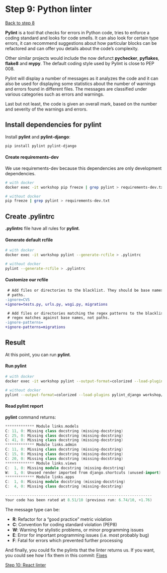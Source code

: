 # Step 9: Python linter

[Back to step 8](https://gitlab.com/FedeG/django-react-workshop/tree/step8_hot_reloading)

**Pylint** is a tool that checks for errors in Python code, tries to enforce a
coding standard and looks for code smells. It can also look for certain type errors,
it can recommend suggestions about how particular blocks can be refactored and can
offer you details about the code’s complexity.

Other similar projects would include the now defunct **pychecker**, **pyflakes**, **flake8** and **mypy**.
The default coding style used by Pylint is close to PEP 008.

Pylint will display a number of messages as it analyzes the code and it can also
be used for displaying some statistics about the number of warnings and errors found
in different files.
The messages are classified under various categories such as errors and warnings.

Last but not least, the code is given an overall mark, based on the number and severity of the warnings and errors.

## Install dependencies for pylint
Install **pylint** and **pylint-django**:
```bash
pip install pylint pylint-django
```

#### Create requirements-dev
We use requirements-dev because this dependencies are only development dependencies.
```bash
# with docker
docker exec -it workshop pip freeze | grep pylint > requirements-dev.txt

# without docker
pip freeze | grep pylint > requirements-dev.txt
```

## Create .pylintrc
**.pylintrc** file have all rules for **pylint**.

#### Generate default rcfile
```bash
# with docker
docker exec -it workshop pylint --generate-rcfile > .pylintrc

# without docker
pylint --generate-rcfile > .pylintrc
```

#### Customize our rcfile
```diff
 # Add files or directories to the blacklist. They should be base names, not
 # paths.
-ignore=CVS
+ignore=tests.py, urls.py, wsgi.py, migrations

 # Add files or directories matching the regex patterns to the blacklist. The
 # regex matches against base names, not paths.
-ignore-patterns=
+ignore-patterns=migrations
```

## Result
At this point, you can run **pylint**.

#### Run pylint
```bash
# with docker
docker exec -it workshop pylint --output-format=colorized --load-plugins pylint_django workshop/workshop workshop/links

# without docker
pylint --output-format=colorized --load-plugins pylint_django workshop/workshop workshop/links
```

#### Read pylint report
**pylint** command returns:
```c++
************* Module links.models
C: 11, 0: Missing class docstring (missing-docstring)
C: 25, 0: Missing class docstring (missing-docstring)
C: 41, 0: Missing class docstring (missing-docstring)
************* Module links.admin
C: 11, 0: Missing class docstring (missing-docstring)
C: 15, 0: Missing class docstring (missing-docstring)
C: 20, 0: Missing class docstring (missing-docstring)
************* Module links.views
C:  1, 0: Missing module docstring (missing-docstring)
W:  1, 0: Unused render imported from django.shortcuts (unused-import)
************* Module links.apps
C:  1, 0: Missing module docstring (missing-docstring)
C:  4, 0: Missing class docstring (missing-docstring)

------------------------------------------------------------------
Your code has been rated at 8.51/10 (previous run: 6.74/10, +1.76)
```

The message type can be:
- **R**: Refactor for a “good practice” metric violation
- **C**: Convention for coding standard violation (PEP8)
- **W**: Warning for stylistic problems, or minor programming issues
- **E**: Error for important programming issues (i.e. most probably bug)
- **F**: Fatal for errors which prevented further processing

And finally, you could fix the pylints that the linter returns us. If you want, you could see how I fix them in this commit: [Fixes](https://gitlab.com/FedeG/django-react-workshop/commit/e462a19f96b8ad44e026df84ecddaa8639b1a5a6)

[Step 10: React linter](https://github.com/mbrochh/django-reactjs-boilerplate/tree/step10_react_linter)
